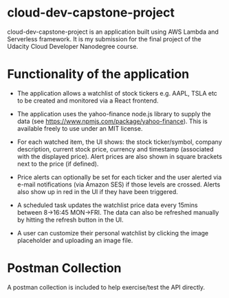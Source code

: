 # cloud-dev-capstone-project

cloud-dev-capstone-project is an application built using AWS Lambda and Serverless framework. It is my submission for the final project of the Udacity Cloud Developer Nanodegree course.

# Functionality of the application

* The application allows a watchlist of stock tickers e.g. AAPL, TSLA etc to be created and monitored via a React frontend.

* The application uses the yahoo-finance node.js library to supply the data (see https://www.npmjs.com/package/yahoo-finance). This is available freely to use under an MIT license.

* For each watched item, the UI shows: the stock ticker/symbol, company description, current stock price, currency and timestamp (associated with the displayed price). Alert prices are also shown in square brackets next to the price (if defined). 

* Price alerts can optionally be set for each ticker and the user alerted via e-mail notifications (via Amazon SES) if those levels are crossed. Alerts also show up in red in the UI if they have been triggered.

* A scheduled task updates the watchlist price data every 15mins between 8->16:45 MON->FRI. The data can also be refreshed manually by hitting the refresh button in the UI.

* A user can customize their personal watchlist by clicking the image placeholder and uploading an image file.

# Postman Collection

A postman collection is included to help exercise/test the API directly.

